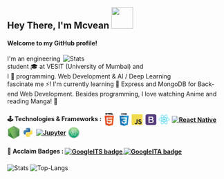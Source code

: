 ## Hey There, I'm Mcvean <img width="50" height="50" src="https://emojipedia-us.s3.dualstack.us-west-1.amazonaws.com/thumbs/120/emojidex/112/male-technologist-type-3_1f468-1f3fc-200d-1f4bb.png" />

#### Welcome to my GitHub profile!

<a href="https://github.com/mcs-codes/Certis" target="_blank"><img src="https://github-readme-stats.vercel.app/api/pin/?username=mcs-codes&repo=Certis&theme=chartreuse-dark" alt="Stats" align="right" width="375" /></a>
I'm an engineering student :mortar_board: at VESIT (University of Mumbai) and <br> I :black_heart: programming. Web Development &amp; AI / Deep Learning <br> fascinate me :zap:! I'm currently learning :seedling: Express and MongoDB for Back-end Web Development. Besides programming, I love watching Anime and reading Manga! :beginner:
</img>
<br>

#### :joystick: Technologies &amp; Frameworks : [<img align="center" src="https://raw.githubusercontent.com/github/explore/80688e429a7d4ef2fca1e82350fe8e3517d3494d/topics/html/html.png" width="30" alt="HTML5" />](https://en.wikipedia.org/wiki/HTML5) [<img align="center" src="https://raw.githubusercontent.com/github/explore/80688e429a7d4ef2fca1e82350fe8e3517d3494d/topics/css/css.png" width="30" alt="CSS3" />](https://en.wikipedia.org/wiki/CSS) [<img align="center" src="https://raw.githubusercontent.com/github/explore/80688e429a7d4ef2fca1e82350fe8e3517d3494d/topics/javascript/javascript.png" width="25" alt="JS" />](https://en.wikipedia.org/wiki/JavaScript)&nbsp; [<img align="center" src="https://raw.githubusercontent.com/github/explore/80688e429a7d4ef2fca1e82350fe8e3517d3494d/topics/bootstrap/bootstrap.png" width="25" alt="Bootstrap" />](https://getbootstrap.com/) [<img align="center" src="https://raw.githubusercontent.com/github/explore/80688e429a7d4ef2fca1e82350fe8e3517d3494d/topics/react/react.png" width="30" alt="React" />](https://reactjs.org/) [<img align="center" src="https://pbs.twimg.com/profile_images/763061332702736385/KoK6gHzp_400x400.jpg" width="25" alt="React Native" />](https://reactnative.dev/) [<img align="center" src="https://raw.githubusercontent.com/github/explore/80688e429a7d4ef2fca1e82350fe8e3517d3494d/topics/nodejs/nodejs.png" width="30" alt="Nodejs" />](https://nodejs.org/en/) [<img align="center" src="https://raw.githubusercontent.com/github/explore/80688e429a7d4ef2fca1e82350fe8e3517d3494d/topics/python/python.png" width="30" alt="Python" />](https://www.python.org/) [<img src="https://avatars1.githubusercontent.com/u/7388996?s=200&v=4" align="center" width="30" alt="Jupyter" />](https://jupyter.org/) [<img align="center" src="https://raw.githubusercontent.com/github/explore/80688e429a7d4ef2fca1e82350fe8e3517d3494d/topics/atom/atom.png" width="30" alt="Atom" />](https://atom.io/)


<!-- [<img align="center" src="https://raw.githubusercontent.com/github/explore/80688e429a7d4ef2fca1e82350fe8e3517d3494d/topics/mongodb/mongodb.png" width="30" alt="Nodejs" />](https://www.mongodb.com/) -->
<!-- [<img src="https://raw.githubusercontent.com/github/explore/80688e429a7d4ef2fca1e82350fe8e3517d3494d/topics/tensorflow/tensorflow.png" width="30" alt="Tensorflow" />](https://www.tensorflow.org/) -->

#### :name_badge: Acclaim Badges : <a href="https://www.youracclaim.com/badges/8bacbf87-9761-48de-b717-28d96ca2317b/public_url"><img align="center" width="30" height="30" src="https://images.youracclaim.com/size/110x110/images/5772b390-e2aa-416e-b384-97598d4e3e0a/GoogleITcompletionbadge.png" alt="GoogleITS badge"></img> </a> <a href="https://www.youracclaim.com/badges/5cb30816-afc3-48ac-8b11-168dd7d2b567/public_url"><img align="center" width="30" height="30" src="https://images.youracclaim.com/images/874ab998-8a42-408d-b493-a8764b1fe91c/GIT_201.png" alt="GoogleITA badge"></img> </a>

<img src="https://github-readme-stats.vercel.app/api?username=mcs-codes&show_icons=true&theme=chartreuse-dark" alt="Stats" align="center" /> <img src="https://github-readme-stats.vercel.app/api/top-langs/?username=mcs-codes&layout=compact&theme=chartreuse-dark" alt="Top-Langs" align="center" />
